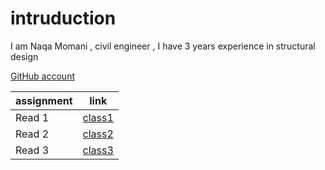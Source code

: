 # intruduction
I am Naqa Momani , civil engineer , I have 3 years experience in structural design


[GitHub account](https://github.com/NAQA-m)



|assignment   |    link     |
| ----------- | ----------- |
| Read 1      | [class1](Read1.md)  |
| Read 2      | [class2](Read2.md)  |
| Read 3      | [class3](Read3.md)  |
